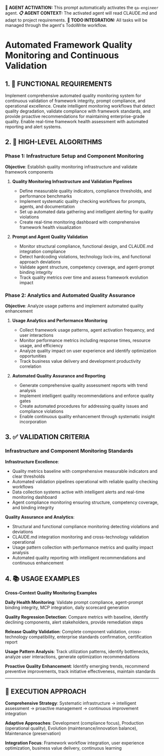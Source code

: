 **🤖 AGENT ACTIVATION:** This prompt automatically activates the `qa-engineer` agent.
**📋 AGENT CONTEXT:** The activated agent will read CLAUDE.md and adapt to project requirements.
**🔄 TODO INTEGRATION:** All tasks will be managed through the agent's TodoWrite workflow.

# Automated Framework Quality Monitoring and Continuous Validation

## 1. 🎯 FUNCTIONAL REQUIREMENTS

Implement comprehensive automated quality monitoring system for continuous validation of framework integrity, prompt compliance, and operational excellence. Create intelligent monitoring workflows that detect quality degradation, validate compliance with framework standards, and provide proactive recommendations for maintaining enterprise-grade quality. Enable real-time framework health assessment with automated reporting and alert systems.

## 2. 🔄 HIGH-LEVEL ALGORITHMS

### Phase 1: Infrastructure Setup and Component Monitoring
**Objective**: Establish quality monitoring infrastructure and validate framework components

1. **Quality Monitoring Infrastructure and Validation Pipelines**
   - Define measurable quality indicators, compliance thresholds, and performance benchmarks
   - Implement systematic quality checking workflows for prompts, agents, and documentation
   - Set up automated data gathering and intelligent alerting for quality violations
   - Create real-time monitoring dashboard with comprehensive framework health visualization

2. **Prompt and Agent Quality Validation**
   - Monitor structural compliance, functional design, and CLAUDE.md integration compliance
   - Detect hardcoding violations, technology lock-ins, and functional approach deviations
   - Validate agent structure, competency coverage, and agent-prompt binding integrity
   - Track quality metrics over time and assess framework evolution impact

### Phase 2: Analytics and Automated Quality Assurance
**Objective**: Analyze usage patterns and implement automated quality enhancement

1. **Usage Analytics and Performance Monitoring**
   - Collect framework usage patterns, agent activation frequency, and user interactions
   - Monitor performance metrics including response times, resource usage, and efficiency
   - Analyze quality impact on user experience and identify optimization opportunities
   - Track business value delivery and development productivity correlation

2. **Automated Quality Assurance and Reporting**
   - Generate comprehensive quality assessment reports with trend analysis
   - Implement intelligent quality recommendations and enforce quality gates
   - Create automated procedures for addressing quality issues and compliance violations
   - Enable continuous quality enhancement through systematic insight incorporation

## 3. ✅ VALIDATION CRITERIA

### Infrastructure and Component Monitoring Standards
**Infrastructure Excellence**:
- Quality metrics baseline with comprehensive measurable indicators and clear thresholds
- Automated validation pipelines operational with reliable quality checking workflows
- Data collection systems active with intelligent alerts and real-time monitoring dashboard
- Agent compliance monitoring ensuring structure, competency coverage, and binding integrity

**Quality Assurance and Analytics**:
- Structural and functional compliance monitoring detecting violations and deviations
- CLAUDE.md integration monitoring and cross-technology validation operational
- Usage pattern collection with performance metrics and quality impact analysis
- Automated quality reporting with intelligent recommendations and continuous enhancement

## 4. 📚 USAGE EXAMPLES

**Cross-Context Quality Monitoring Examples**

**Daily Health Monitoring**: Validate prompt compliance, agent-prompt binding integrity, MCP integration, daily scorecard generation

**Quality Regression Detection**: Compare metrics with baseline, identify declining components, alert stakeholders, provide remediation steps

**Release Quality Validation**: Complete component validation, cross-technology compatibility, enterprise standards confirmation, certification report

**Usage Pattern Analysis**: Track utilization patterns, identify bottlenecks, analyze user interactions, generate optimization recommendations

**Proactive Quality Enhancement**: Identify emerging trends, recommend preventive improvements, track initiative effectiveness, maintain standards

---

## 🎯 EXECUTION APPROACH

**Comprehensive Strategy**: Systematic infrastructure → intelligent assessment → proactive management → continuous improvement integration

**Adaptive Approaches**: Development (compliance focus), Production (operational quality), Evolution (maintenance/innovation balance), Maintenance (preservation)

**Integration Focus**: Framework workflow integration, user experience optimization, business value delivery, continuous learning
